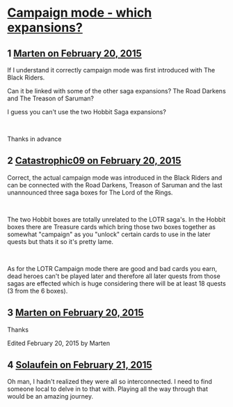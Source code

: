 # [Campaign mode - which expansions?](https://community.fantasyflightgames.com/topic/135412-campaign-mode-which-expansions/)

## 1 [Marten on February 20, 2015](https://community.fantasyflightgames.com/topic/135412-campaign-mode-which-expansions/?do=findComment&comment=1456411)

If I understand it correctly campaign mode was first introduced with The Black Riders.

Can it be linked with some of the other saga expansions? The Road Darkens and The Treason of Saruman?

I guess you can't use the two Hobbit Saga expansions?

 

Thanks in advance

## 2 [Catastrophic09 on February 20, 2015](https://community.fantasyflightgames.com/topic/135412-campaign-mode-which-expansions/?do=findComment&comment=1456609)

Correct, the actual campaign mode was introduced in the Black Riders and can be connected with the Road Darkens, Treason of Saruman and the last unannounced three saga boxes for The Lord of the Rings. 

 

The two Hobbit boxes are totally unrelated to the LOTR saga's. In the Hobbit boxes there are Treasure cards which bring those two boxes together as somewhat "campaign" as you "unlock" certain cards to use in the later quests but thats it so it's pretty lame.

 

As for the LOTR Campaign mode there are good and bad cards you earn, dead heroes can't be played later and therefore all later quests from those sagas are effected which is huge considering there will be at least 18 quests (3 from the 6 boxes).

## 3 [Marten on February 20, 2015](https://community.fantasyflightgames.com/topic/135412-campaign-mode-which-expansions/?do=findComment&comment=1456922)

Thanks

Edited February 20, 2015 by Marten

## 4 [Solaufein on February 21, 2015](https://community.fantasyflightgames.com/topic/135412-campaign-mode-which-expansions/?do=findComment&comment=1457961)

Oh man, I hadn't realized they were all so interconnected. I need to find someone local to delve in to that with. Playing all the way through that would be an amazing journey.

